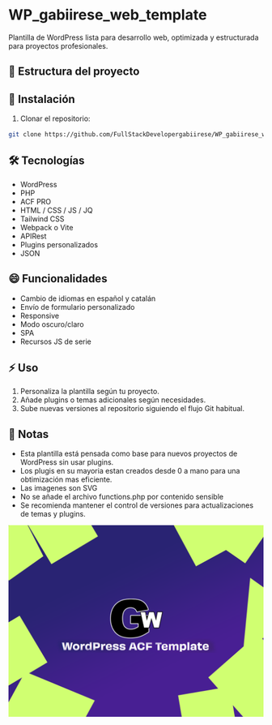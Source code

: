 # WP_gabiirese_web_template

Plantilla de WordPress lista para desarrollo web, optimizada y estructurada para proyectos profesionales.

## 📂 Estructura del proyecto


## 🚀 Instalación

1. Clonar el repositorio:
```bash
git clone https://github.com/FullStackDevelopergabiirese/WP_gabiirese_web_template.git
```



## 🛠️ Tecnologías

- WordPress 
- PHP
- ACF PRO
- HTML / CSS / JS / JQ
- Tailwind CSS
- Webpack o Vite
- APIRest
- Plugins personalizados
- JSON

## 😄 Funcionalidades

- Cambio de idiomas en español y catalán
- Envío de formulario personalizado
- Responsive
- Modo oscuro/claro
- SPA
- Recursos JS de serie

## ⚡ Uso

1. Personaliza la plantilla según tu proyecto.
2. Añade plugins o temas adicionales según necesidades.
3. Sube nuevas versiones al repositorio siguiendo el flujo Git habitual.

## 📌 Notas

- Esta plantilla está pensada como base para nuevos proyectos de WordPress sin usar plugins.
- Los plugis en su mayoria estan creados desde 0 a mano para una obtimización mas eficiente.
- Las imagenes son SVG
- No se añade el archivo functions.php por contenido sensible
- Se recomienda mantener el control de versiones para actualizaciones de temas y plugins.


![Captura del tema](https://raw.githubusercontent.com/FullStackDevelopergabiirese/WP_gabiirese_web_template/main/wp-content/themes/exitus/screenshot.png)

